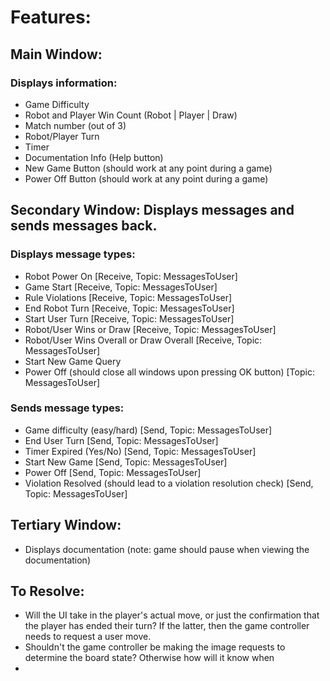 # Features:

## Main Window:
### Displays information:
  - Game Difficulty 
  - Robot and Player Win Count (Robot | Player | Draw) 
  - Match number (out of 3)
  - Robot/Player Turn
  - Timer
  - Documentation Info (Help button)
  - New Game Button (should work at any point during a game)
  - Power Off Button (should work at any point during a game) 
  

## Secondary Window: Displays messages and sends messages back.
### Displays message types:
  - Robot Power On [Receive, Topic: MessagesToUser]
  - Game Start [Receive, Topic: MessagesToUser]
  - Rule Violations [Receive, Topic: MessagesToUser]
  - End Robot Turn [Receive, Topic: MessagesToUser]
  - Start User Turn [Receive, Topic: MessagesToUser]
  - Robot/User Wins or Draw [Receive, Topic: MessagesToUser]
  - Robot/User Wins Overall or Draw Overall [Receive, Topic: MessagesToUser]
  - Start New Game Query
  - Power Off (should close all windows upon pressing OK button) [Topic: MessagesToUser]
  
### Sends message types:
  - Game difficulty (easy/hard) [Send, Topic: MessagesToUser]
  - End User Turn [Send, Topic: MessagesToUser]
  - Timer Expired (Yes/No) [Send, Topic: MessagesToUser]
  - Start New Game [Send, Topic: MessagesToUser]
  - Power Off [Send, Topic: MessagesToUser]
  - Violation Resolved (should lead to a violation resolution check) [Send, Topic: MessagesToUser]
  
## Tertiary Window:
  - Displays documentation (note: game should pause when viewing the documentation)  
  
## To Resolve:
- Will the UI take in the player's actual move, or just the confirmation that the player has ended their turn? If the latter, then the game controller needs to request a user move.
- Shouldn't the game controller be making the image requests to determine the board state? Otherwise how will it know when 
- 
  
  
